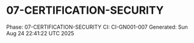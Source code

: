 # 07-CERTIFICATION-SECURITY
Phase: 07-CERTIFICATION-SECURITY
CI: CI-GN001-007
Generated: Sun Aug 24 22:41:22 UTC 2025
